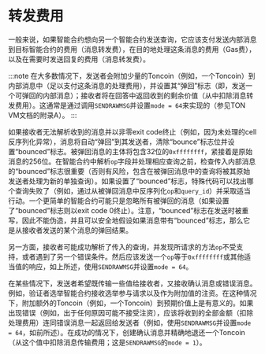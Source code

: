 # 转发费用

一般来说，如果智能合约想向另一个智能合约发送查询，它应该支付发送内部消息到目标智能合约的费用（消息转发费），在目的地处理这条消息的费用（Gas费），以及在需要时发送回复的费用（消息转发费）。

:::note
在大多数情况下，发送者会附加少量的Toncoin（例如，一个Toncoin）到内部消息中（足以支付这条消息的处理费用），并设置其“弹回”标志（即，发送一个可弹回的内部消息）；接收者将在回答中返回收到的剩余价值（从中扣除消息转发费用）。这通常是通过调用`SENDRAWMSG`并设置`mode = 64`来实现的（参见TON VM文档的附录A）。
:::

如果接收者无法解析收到的消息并以非零exit code终止（例如，因为未处理的cell反序列化异常），消息将自动“弹回”到其发送者，清除“bounce”标志位并设置“bounced”标志。被弹回消息的主体将包含32位的`0xffffffff`，紧接着是原始消息的256位。在智能合约中解析`op`字段并处理相应查询之前，检查传入内部消息的“bounced”标志很重要（否则有风险，包含在被弹回消息中的查询将被其原始发送者处理为新的单独查询）。如果设置了“bounced”标志，特殊代码可以找出哪个查询失败了（例如，通过从被弹回消息中反序列化`op`和`query_id`）并采取适当行动。一个更简单的智能合约可能只是忽略所有被弹回的消息（如果设置了“bounced”标志则以exit code 0终止）。注意，“bounced”标志在发送时被重写，因此不能伪造，并且可以安全地假设如果消息带有“bounced”标志，那么它是从接收者发送的某个消息的弹回结果。

另一方面，接收者可能成功解析了传入的查询，并发现所请求的方法`op`不受支持，或者遇到了另一个错误条件。然后应该发送一个`op`等于`0xffffffff`或其他适当值的响应，如上所述，使用`SENDRAWMSG`并设置`mode = 64`。

在某些情况下，发送者希望既传输一些值给接收者，又接收确认消息或错误消息。例如，验证者选举智能合约接收选举参与请求以及作为附加值的注资。在这种情况下，附加额外的Toncoin（例如，一个Toncoin）到预期价值上是有意义的。如果出现错误（例如，出于任何原因可能不接受注资），应该将收到的全部金额（扣除处理费用）连同错误消息一起返回给发送者（例如，使用`SENDRAWMSG`并设置`mode = 64`，如前所述）。在成功的情况下，创建确认消息并精确地退还一个Toncoin（从这个值中扣除消息传输费用；这是`SENDRAWMSG`的`mode = 1`）。
